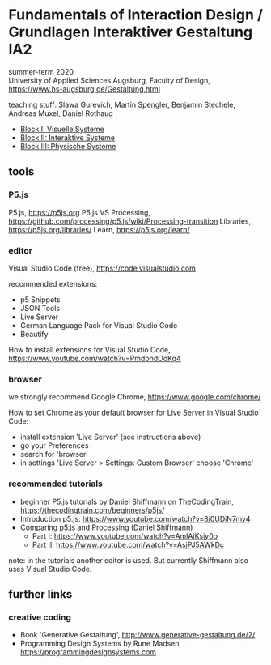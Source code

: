 # Fundamentals of Interaction Design / Grundlagen Interaktiver Gestaltung IA2
summer-term 2020</br>
University of Applied Sciences Augsburg, Faculty of Design, https://www.hs-augsburg.de/Gestaltung.html

teaching stuff: Slawa Gurevich, Martin Spengler, Benjamin Stechele, Andreas Muxel, Daniel Rothaug

* [Block I: Visuelle Systeme](https://github.com/HybridThingsLab/course-interaction-design/tree/master/Block_I)
* [Block II: Interaktive Systeme](https://github.com/HybridThingsLab/course-interaction-design/tree/master/Block_II)
* [Block III: Physische Systeme](https://github.com/HybridThingsLab/course-interaction-design/tree/master/Block_III)

## tools

### P5.js
P5.js, https://p5js.org
P5.js VS Processing, https://github.com/processing/p5.js/wiki/Processing-transition 
Libraries, https://p5js.org/libraries/
Learn, https://p5js.org/learn/

### editor
Visual Studio Code (free), https://code.visualstudio.com

recommended extensions:
* p5 Snippets
* JSON Tools
* Live Server
* German Language Pack for Visual Studio Code
* Beautify

How to install extensions for Visual Studio Code, https://www.youtube.com/watch?v=PmdbndOoKq4

### browser
we strongly recommend Google Chrome, https://www.google.com/chrome/

How to set Chrome as your default browser for Live Server in Visual Studio Code:
* install extension 'Live Server' (see instructions above)
* go your Preferences
* search for 'browser'
* in settings 'Live Server > Settings: Custom Browser' choose 'Chrome'

### recommended tutorials
* beginner P5.js tutorials by Daniel Shiffmann on TheCodingTrain, https://thecodingtrain.com/beginners/p5js/
* Introduction p5.js: https://www.youtube.com/watch?v=8j0UDiN7my4
* Comparing p5.js and Processing (Daniel Shiffmann)
    * Part I: https://www.youtube.com/watch?v=AmlAiKsiy0o
    * Part II: https://www.youtube.com/watch?v=AsjPJ5AWkDc 

note: in the tutorials another editor is used. But currently Shiffmann also uses Visual Studio Code.

## further links

### creative coding
* Book 'Generative Gestaltung', http://www.generative-gestaltung.de/2/
* Programming Design Systems by Rune Madsen, https://programmingdesignsystems.com